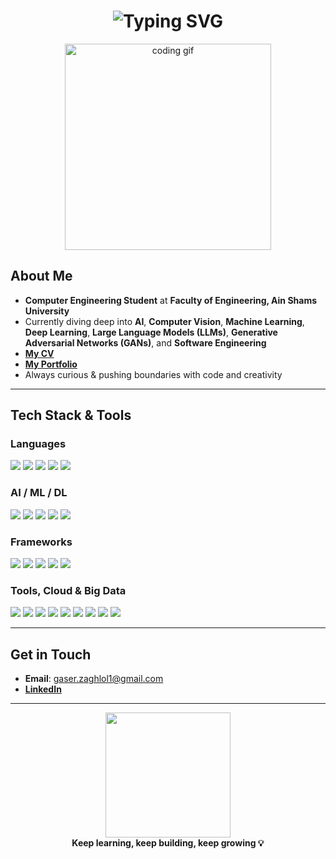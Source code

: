 <h1 align="center">
  <img src="https://readme-typing-svg.herokuapp.com?size=38&duration=4000&color=00A3FF&center=true&vCenter=true&width=600&lines=Hi+there%2C+I'm+Gaser+👋" alt="Typing SVG">
</h1>

<p align="center">
  <img src="https://media.giphy.com/media/f3iwJFOVOwuy7K6FFw/giphy.gif" width="330" alt="coding gif"/>
</p>


##  About Me

-  **Computer Engineering Student** at **Faculty of Engineering, Ain Shams University**
-  Currently diving deep into **AI**, **Computer Vision**, **Machine Learning**, **Deep Learning**, **Large Language Models (LLMs)**, **Generative Adversarial Networks (GANs)**, and **Software Engineering**
-  [**My CV**](https://drive.google.com/drive/folders/1M_yy9yjjR3gWq3Y65crUA7KiMAk5KWXv)
-  [**My Portfolio**](https://gaserzaghloul.github.io/gaserzaghloul/)
-  Always curious & pushing boundaries with code and creativity

---

##  Tech Stack & Tools

###  Languages
<p>
  <img src="https://img.shields.io/badge/C++-00599C?style=for-the-badge&logo=cplusplus&logoColor=white"/>
  <img src="https://img.shields.io/badge/Python-3776AB?style=for-the-badge&logo=python&logoColor=white"/>
  <img src="https://img.shields.io/badge/Java-007396?style=for-the-badge&logo=openjdk&logoColor=white"/>
  <img src="https://img.shields.io/badge/SQL-003B57?style=for-the-badge&logo=mysql&logoColor=white"/>
  <img src="https://img.shields.io/badge/JavaScript-F7E01D?style=for-the-badge&logo=javascript&logoColor=black"/>
</p>

###  AI / ML / DL
<p>
  <img src="https://img.shields.io/badge/Scikit--Learn-F7931E?style=for-the-badge&logo=scikitlearn&logoColor=white"/>
  <img src="https://img.shields.io/badge/TensorFlow-FF6F00?style=for-the-badge&logo=tensorflow&logoColor=white"/>
  <img src="https://img.shields.io/badge/Keras-D00000?style=for-the-badge&logo=keras&logoColor=white"/>
  <img src="https://img.shields.io/badge/PyTorch-EE4C2C?style=for-the-badge&logo=pytorch&logoColor=white"/>
  <img src="https://img.shields.io/badge/OpenCV-5C3EE8?style=for-the-badge&logo=opencv&logoColor=white"/>
</p>

###  Frameworks
<p>
  <img src="https://img.shields.io/badge/HTML5-E34F26?style=for-the-badge&logo=html5&logoColor=white"/>
  <img src="https://img.shields.io/badge/CSS3-1572B6?style=for-the-badge&logo=css3&logoColor=white"/>
  <img src="https://img.shields.io/badge/Flask-000000?style=for-the-badge&logo=flask&logoColor=white"/>
  <img src="https://img.shields.io/badge/Django-092E20?style=for-the-badge&logo=django&logoColor=white"/>
  <img src="https://img.shields.io/badge/Node.js-339933?style=for-the-badge&logo=nodedotjs&logoColor=white"/>
</p>

###  Tools, Cloud & Big Data
<p>
  <img src="https://img.shields.io/badge/Selenium-43B02A?style=for-the-badge&logo=selenium&logoColor=white"/>
  <img src="https://img.shields.io/badge/Jira-0052CC?style=for-the-badge&logo=jira&logoColor=white"/>
  <img src="https://img.shields.io/badge/Matplotlib-11557C?style=for-the-badge&logo=matplotlib&logoColor=white"/>
  <img src="https://img.shields.io/badge/Pandas-150458?style=for-the-badge&logo=pandas&logoColor=white"/>
  <img src="https://img.shields.io/badge/NumPy-013243?style=for-the-badge&logo=numpy&logoColor=white"/>
  <img src="https://img.shields.io/badge/Docker-2496ED?style=for-the-badge&logo=docker&logoColor=white"/>
  <img src="https://img.shields.io/badge/AWS-232F3E?style=for-the-badge&logo=amazonaws&logoColor=white"/>
  <img src="https://img.shields.io/badge/Hadoop-FF9900?style=for-the-badge&logo=apachehadoop&logoColor=black"/>
  <img src="https://img.shields.io/badge/Apache%20Spark-E25A1C?style=for-the-badge&logo=apachespark&logoColor=white"/>
</p>

---

## Get in Touch

-  **Email**: [gaser.zaghlol1@gmail.com](mailto:gaser.zaghlol1@gmail.com)
-  [**LinkedIn**](https://www.linkedin.com)

---

<p align="center">
  <img src="https://media.giphy.com/media/3o7bu3XilJ5BOiSGic/giphy.gif" width="200"/>
  <br>
  <b>Keep learning, keep building, keep growing 💡</b>
</p>
